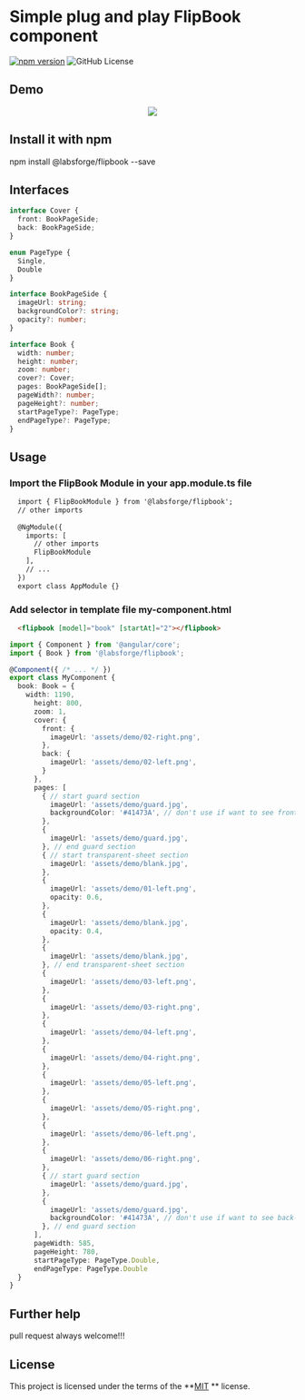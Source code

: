 # Simple plug and play FlipBook component

[![npm version](https://badge.fury.io/js/%40labsforge%2Fbookflip.svg)](https://badge.fury.io/js/%40labsforge%2Fbookflip)
![GitHub License](https://img.shields.io/badge/license-MIT-green.svg)

## Demo
<p align="center">
<img src ="https://github.com/labsforge/flipbook-ng/blob/master/projects/flipbook-lib/flipbook_demo.gif" /></p>

## Install it with npm
npm install @labsforge/flipbook --save

## Interfaces
```typescript
interface Cover {
  front: BookPageSide;
  back: BookPageSide;
}

enum PageType {
  Single,
  Double
}

interface BookPageSide {
  imageUrl: string;
  backgroundColor?: string;
  opacity?: number;
}

interface Book {
  width: number;
  height: number;
  zoom: number;
  cover?: Cover;
  pages: BookPageSide[];
  pageWidth?: number;
  pageHeight?: number;
  startPageType?: PageType;
  endPageType?: PageType;
}
```

## Usage
### Import the FlipBook Module in your app.module.ts file
```html
  import { FlipBookModule } from '@labsforge/flipbook';
  // other imports 
  
  @NgModule({
    imports: [
      // other imports 
      FlipBookModule
    ],
    // ...
  })
  export class AppModule {}

```
### Add selector in template file my-component.html

```html
  <flipbook [model]="book" [startAt]="2"></flipbook>
```

```typescript
import { Component } from '@angular/core';
import { Book } from '@labsforge/flipbook';

@Component({ /* ... */ })
export class MyComponent {
  book: Book = {
    width: 1190,
      height: 800,
      zoom: 1,
      cover: {
        front: {
          imageUrl: 'assets/demo/02-right.png',
        },
        back: {
          imageUrl: 'assets/demo/02-left.png',
        }
      },
      pages: [
        { // start guard section
          imageUrl: 'assets/demo/guard.jpg',
          backgroundColor: '#41473A', // don't use if want to see front-cover inverted image
        },
        {
          imageUrl: 'assets/demo/guard.jpg',
        }, // end guard section
        { // start transparent-sheet section
          imageUrl: 'assets/demo/blank.jpg',
        },
        {
          imageUrl: 'assets/demo/01-left.png',
          opacity: 0.6,
        },
        {
          imageUrl: 'assets/demo/blank.jpg',
          opacity: 0.4,
        },
        {
          imageUrl: 'assets/demo/blank.jpg',
        }, // end transparent-sheet section
        {
          imageUrl: 'assets/demo/03-left.png',
        },
        {
          imageUrl: 'assets/demo/03-right.png',
        },
        {
          imageUrl: 'assets/demo/04-left.png',
        },
        {
          imageUrl: 'assets/demo/04-right.png',
        },
        {
          imageUrl: 'assets/demo/05-left.png',
        },
        {
          imageUrl: 'assets/demo/05-right.png',
        },
        {
          imageUrl: 'assets/demo/06-left.png',
        },
        {
          imageUrl: 'assets/demo/06-right.png',
        },
        { // start guard section
          imageUrl: 'assets/demo/guard.jpg',
        },
        {
          imageUrl: 'assets/demo/guard.jpg',
          backgroundColor: '#41473A', // don't use if want to see back-cover inverted image
        }, // end guard section
      ],
      pageWidth: 585,
      pageHeight: 780,
      startPageType: PageType.Double,
      endPageType: PageType.Double
  }
}
```

## Further help

pull request always welcome!!!

## License

This project is licensed under the terms of the **[MIT](https://opensource.org/licenses/MIT) ** license.